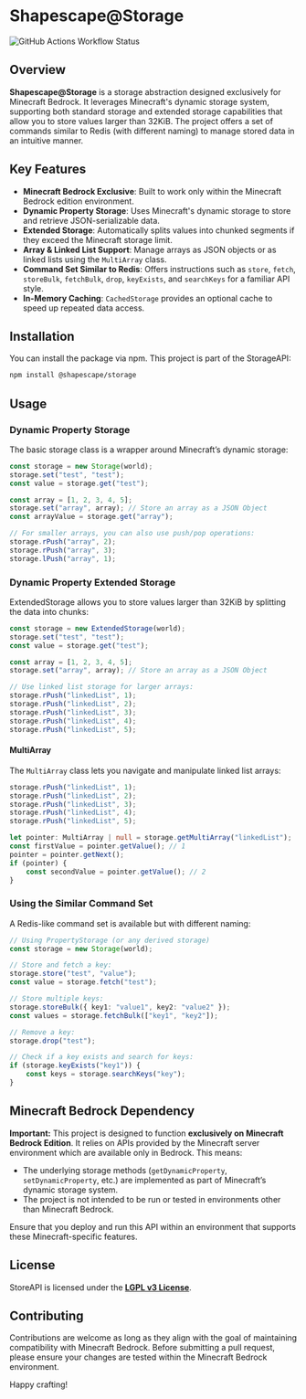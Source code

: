# Shapescape@Storage

![GitHub Actions Workflow Status](https://img.shields.io/github/actions/workflow/status/ShapescapeMC/StorageAPI/publish.workflow.yml?style=for-the-badge&label=Publish)

## Overview

**Shapescape@Storage** is a storage abstraction designed exclusively for Minecraft Bedrock. It leverages Minecraft's dynamic storage system, supporting both standard storage and extended storage capabilities that allow you to store values larger than 32KiB. The project offers a set of commands similar to Redis (with different naming) to manage stored data in an intuitive manner.

## Key Features

- **Minecraft Bedrock Exclusive**: Built to work only within the Minecraft Bedrock edition environment.
- **Dynamic Property Storage**: Uses Minecraft's dynamic storage to store and retrieve JSON-serializable data.
- **Extended Storage**: Automatically splits values into chunked segments if they exceed the Minecraft storage limit.
- **Array & Linked List Support**: Manage arrays as JSON objects or as linked lists using the `MultiArray` class.
- **Command Set Similar to Redis**: Offers instructions such as `store`, `fetch`, `storeBulk`, `fetchBulk`, `drop`, `keyExists`, and `searchKeys` for a familiar API style.
- **In-Memory Caching**: `CachedStorage` provides an optional cache to speed up repeated data access.

## Installation

You can install the package via npm. This project is part of the StorageAPI:
```bash
npm install @shapescape/storage
```


## Usage

### Dynamic Property Storage
The basic storage class is a wrapper around Minecraft’s dynamic storage:
```typescript
const storage = new Storage(world);
storage.set("test", "test");
const value = storage.get("test");

const array = [1, 2, 3, 4, 5];
storage.set("array", array); // Store an array as a JSON Object
const arrayValue = storage.get("array");

// For smaller arrays, you can also use push/pop operations:
storage.rPush("array", 2);
storage.rPush("array", 3);
storage.lPush("array", 1);
```

### Dynamic Property Extended Storage
ExtendedStorage allows you to store values larger than 32KiB by splitting the data into chunks:
```typescript
const storage = new ExtendedStorage(world);
storage.set("test", "test");
const value = storage.get("test");

const array = [1, 2, 3, 4, 5];
storage.set("array", array); // Store an array as a JSON Object

// Use linked list storage for larger arrays:
storage.rPush("linkedList", 1);
storage.rPush("linkedList", 2);
storage.rPush("linkedList", 3);
storage.rPush("linkedList", 4);
storage.rPush("linkedList", 5);
```

#### MultiArray
The `MultiArray` class lets you navigate and manipulate linked list arrays:
```typescript
storage.rPush("linkedList", 1);
storage.rPush("linkedList", 2);
storage.rPush("linkedList", 3);
storage.rPush("linkedList", 4);
storage.rPush("linkedList", 5);

let pointer: MultiArray | null = storage.getMultiArray("linkedList");
const firstValue = pointer.getValue(); // 1
pointer = pointer.getNext();
if (pointer) {
    const secondValue = pointer.getValue(); // 2
}
```

### Using the Similar Command Set
A Redis-like command set is available but with different naming:
```typescript
// Using PropertyStorage (or any derived storage)
const storage = new Storage(world);

// Store and fetch a key:
storage.store("test", "value");
const value = storage.fetch("test");

// Store multiple keys:
storage.storeBulk({ key1: "value1", key2: "value2" });
const values = storage.fetchBulk(["key1", "key2"]);

// Remove a key:
storage.drop("test");

// Check if a key exists and search for keys:
if (storage.keyExists("key1")) {
    const keys = storage.searchKeys("key");
}
```

## Minecraft Bedrock Dependency

**Important:** This project is designed to function **exclusively on Minecraft Bedrock Edition**. It relies on APIs provided by the Minecraft server environment which are available only in Bedrock. This means:
- The underlying storage methods (`getDynamicProperty`, `setDynamicProperty`, etc.) are implemented as part of Minecraft’s dynamic storage system.
- The project is not intended to be run or tested in environments other than Minecraft Bedrock.

Ensure that you deploy and run this API within an environment that supports these Minecraft-specific features.

## License

StoreAPI is licensed under the **[LGPL v3 License](LICENSE)**.

## Contributing

Contributions are welcome as long as they align with the goal of maintaining compatibility with Minecraft Bedrock. Before submitting a pull request, please ensure your changes are tested within the Minecraft Bedrock environment.

Happy crafting!
